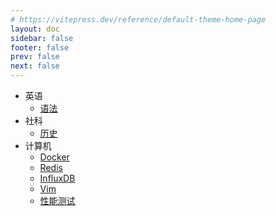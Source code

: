 ```yaml
---
# https://vitepress.dev/reference/default-theme-home-page
layout: doc
sidebar: false
footer: false
prev: false
next: false
---
```


- 英语
  - [语法](/note/英语/语法/01.基本句型/五种基本句型.md)
- 社科
  - [历史](/note/社科/史记/01.上古传说/三皇.md)
- 计算机
  - [Docker](/note/计算机/docker/01.运维/安装.md)
  - [Redis](/note/计算机/redis/01.运维/部署单节点实例.md)
  - [InfluxDB](/note/计算机/influxdb/01.运维/部署单节点实例.md)
  - [Vim](/note/计算机/vim/01.使用技巧/移动光标.md)
  - [性能测试](/note/计算机/pt/01.基础理论/性能指标.md)
